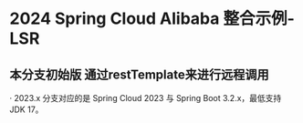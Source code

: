 # 2024 Spring Cloud Alibaba 整合示例-LSR
## 本分支初始版 通过restTemplate来进行远程调用

· 2023.x 分支对应的是 Spring Cloud 2023 与 Spring Boot 3.2.x，最低支持 JDK 17。

